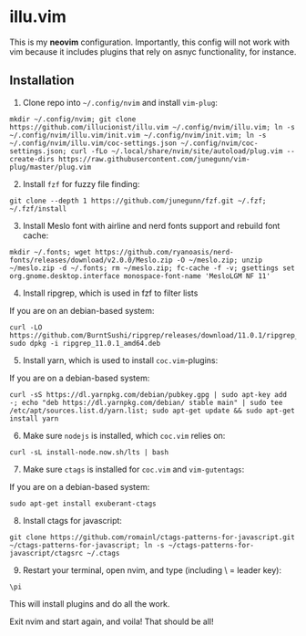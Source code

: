 # illu.vim

This is my **neovim** configuration. Importantly, this config will not work
with vim because it includes plugins that rely on asnyc functionality, for
instance.

## Installation

1. Clone repo into `~/.config/nvim` and install `vim-plug`:

```
mkdir ~/.config/nvim; git clone https://github.com/illucionist/illu.vim ~/.config/nvim/illu.vim; ln -s ~/.config/nvim/illu.vim/init.vim ~/.config/nvim/init.vim; ln -s ~/.config/nvim/illu.vim/coc-settings.json ~/.config/nvim/coc-settings.json; curl -fLo ~/.local/share/nvim/site/autoload/plug.vim --create-dirs https://raw.githubusercontent.com/junegunn/vim-plug/master/plug.vim
```

2. Install `fzf` for fuzzy file finding:

```
git clone --depth 1 https://github.com/junegunn/fzf.git ~/.fzf; ~/.fzf/install
```

3. Install Meslo font with airline and nerd fonts support and rebuild font cache:

```
mkdir ~/.fonts; wget https://github.com/ryanoasis/nerd-fonts/releases/download/v2.0.0/Meslo.zip -O ~/meslo.zip; unzip ~/meslo.zip -d ~/.fonts; rm ~/meslo.zip; fc-cache -f -v; gsettings set org.gnome.desktop.interface monospace-font-name 'MesloLGM NF 11'
```

4. Install ripgrep, which is used in fzf to filter lists

If you are on an debian-based system:

```
curl -LO https://github.com/BurntSushi/ripgrep/releases/download/11.0.1/ripgrep_11.0.1_amd64.deb; sudo dpkg -i ripgrep_11.0.1_amd64.deb
```

5. Install yarn, which is used to install `coc.vim`-plugins:

If you are on a debian-based system:

```
curl -sS https://dl.yarnpkg.com/debian/pubkey.gpg | sudo apt-key add -; echo "deb https://dl.yarnpkg.com/debian/ stable main" | sudo tee /etc/apt/sources.list.d/yarn.list; sudo apt-get update && sudo apt-get install yarn
```

6. Make sure `nodejs` is installed, which `coc.vim` relies on:

```
curl -sL install-node.now.sh/lts | bash
```

7. Make sure `ctags` is installed for `coc.vim` and `vim-gutentags`:

If you are on a debian-based system:

```
sudo apt-get install exuberant-ctags
```

8. Install ctags for javascript:

```
git clone https://github.com/romainl/ctags-patterns-for-javascript.git ~/ctags-patterns-for-javascript; ln -s ~/ctags-patterns-for-javascript/ctagsrc ~/.ctags
```

9. Restart your terminal, open nvim, and type (including \ = leader key):

```
\pi
```

This will install plugins and do all the work.

Exit nvim and start again, and voila!
That should be all!
